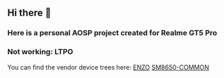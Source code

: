 ## Hi there 👋
### Here is a personal AOSP project created for Realme GT5 Pro
### Not working: LTPO

You can find the vendor device trees here: [ENZO](https://gitea.com/Tkiliay/proprietary_vendor_realme_enzo) [SM8650-COMMON](https://gitea.com/Tkiliay/proprietary_vendor_oneplus_sm8650-common)
